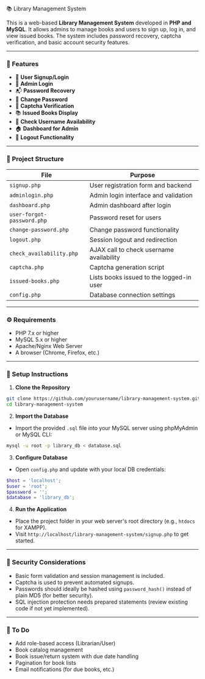 📚 Library Management System

This is a web-based **Library Management System** developed in **PHP and MySQL**. It allows admins to manage books and users to sign up, log in, and view issued books. The system includes password recovery, captcha verification, and basic account security features.

---

### 🧩 Features

* 📖 **User Signup/Login**
* 🔐 **Admin Login**
* 📬 **Password Recovery**
* 🔑 **Change Password**
* 📄 **Captcha Verification**
* 📚 **Issued Books Display**
* 🧾 **Check Username Availability**
* 🏠 **Dashboard for Admin**
* 🚪 **Logout Functionality**

---

### 📂 Project Structure

| File                       | Purpose                                  |
| -------------------------- | ---------------------------------------- |
| `signup.php`               | User registration form and backend       |
| `adminlogin.php`           | Admin login interface and validation     |
| `dashboard.php`            | Admin dashboard after login              |
| `user-forgot-password.php` | Password reset for users                 |
| `change-password.php`      | Change password functionality            |
| `logout.php`               | Session logout and redirection           |
| `check_availability.php`   | AJAX call to check username availability |
| `captcha.php`              | Captcha generation script                |
| `issued-books.php`         | Lists books issued to the logged-in user |
| `config.php`               | Database connection settings             |

---

### ⚙️ Requirements

* PHP 7.x or higher
* MySQL 5.x or higher
* Apache/Nginx Web Server
* A browser (Chrome, Firefox, etc.)

---

### 🚀 Setup Instructions

1. **Clone the Repository**

```bash
git clone https://github.com/yourusername/library-management-system.git
cd library-management-system
```

2. **Import the Database**

* Import the provided `.sql` file into your MySQL server using phpMyAdmin or MySQL CLI:

```bash
mysql -u root -p library_db < database.sql
```

3. **Configure Database**

* Open `config.php` and update with your local DB credentials:

```php
$host = 'localhost';
$user = 'root';
$password = '';
$database = 'library_db';
```

4. **Run the Application**

* Place the project folder in your web server's root directory (e.g., `htdocs` for XAMPP).
* Visit `http://localhost/library-management-system/signup.php` to get started.

---

### 🔐 Security Considerations

* Basic form validation and session management is included.
* Captcha is used to prevent automated signups.
* Passwords should ideally be hashed using `password_hash()` instead of plain MD5 (for better security).
* SQL injection protection needs prepared statements (review existing code if not yet implemented).

---

### 📌 To Do

* Add role-based access (Librarian/User)
* Book catalog management
* Book issue/return system with due date handling
* Pagination for book lists
* Email notifications (for due books, etc.)

